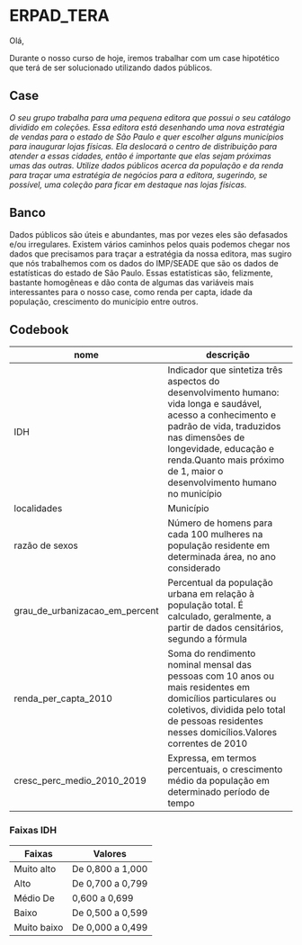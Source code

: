 # ERPAD_TERA

Olá,

Durante o nosso curso de hoje, iremos trabalhar com um case hipotético que terá de ser solucionado utilizando dados públicos.

## Case

*O seu grupo trabalha para uma pequena editora que possui o seu catálogo dividido em coleções. Essa editora está desenhando uma nova estratégia de vendas para o estado de São Paulo e quer escolher alguns municípios para inaugurar lojas físicas. Ela deslocará o centro de distribuição para atender a essas cidades, então é importante que elas sejam próximas umas das outras. Utilize dados públicos acerca da população e da renda para traçar uma estratégia de negócios para a editora, sugerindo, se possível, uma coleção para ficar em destaque nas lojas físicas.*

## Banco

Dados públicos são úteis e abundantes, mas por vezes eles são defasados e/ou irregulares. Existem vários caminhos pelos quais podemos chegar nos dados que precisamos para traçar a estratégia da nossa editora, mas sugiro que nós trabalhemos com os dados do IMP/SEADE que são os dados de estatísticas do estado de São Paulo. Essas estatísticas são, felizmente, bastante homogêneas e dão conta de algumas das variáveis mais interessantes para o nosso case, como renda per capta, idade da população, crescimento do município entre outros. 

## Codebook

|nome|descrição|
|---|---|
|IDH|Indicador que sintetiza três aspectos do desenvolvimento humano: vida longa e saudável, acesso a conhecimento e padrão de vida, traduzidos nas dimensões de longevidade, educação e renda.Quanto mais próximo de 1, maior o desenvolvimento humano no município|
|localidades|Município|
|razão de sexos|Número de homens para cada 100 mulheres na população residente em determinada área, no ano considerado|
|grau_de_urbanizacao_em_percent|Percentual da população urbana em relação à população total. É calculado, geralmente, a partir de dados censitários, segundo a fórmula|
|renda_per_capta_2010|Soma do rendimento nominal mensal das pessoas com 10 anos ou mais residentes em domicílios particulares ou coletivos, dividida pelo total de pessoas residentes nesses domicílios.Valores correntes de 2010|
|cresc_perc_medio_2010_2019|Expressa, em termos percentuais, o crescimento médio da população em determinado período de tempo|




### Faixas IDH

|Faixas|	Valores|
|------|------|
|Muito alto|	De 0,800 a 1,000|
|Alto	|De 0,700 a 0,799|
|Médio	De |0,600 a 0,699|
|Baixo	|De 0,500 a 0,599|
|Muito baixo	|De 0,000 a 0,499|
